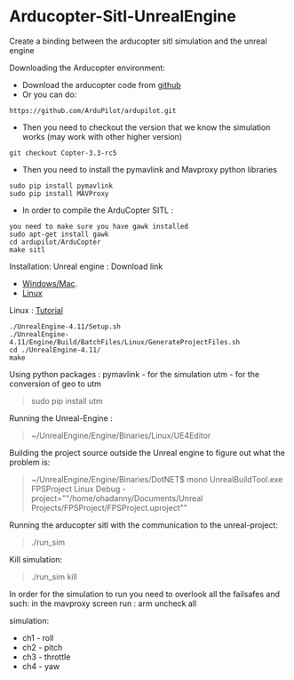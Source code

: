 # Arducopter-Sitl-UnrealEngine
Create a binding between the arducopter sitl simulation and the unreal engine

Downloading the Arducopter environment:

* Download the arducopter code from [github](https://github.com/ArduPilot/ardupilot/tree/master/ArduCopter)
* Or you can do:
```
https://github.com/ArduPilot/ardupilot.git
```
 * Then you need to checkout the version that we know the simulation works (may work with other higher version)
```
git checkout Copter-3.3-rc5
```
 * Then you need to install the pymavlink and Mavproxy python libraries
```
sudo pip install pymavlink
sudo pip install MAVProxy
```

 * In order to compile the ArduCopter SITL :
```
you need to make sure you have gawk installed
sudo apt-get install gawk
cd ardupilot/ArduCopter
make sitl
```
Installation:
Unreal engine :
Download link 
* [Windows/Mac](https://www.unrealengine.com/).
* [Linux](https://github.com/EpicGames/UnrealEngine)

Linux : [Tutorial](https://wiki.unrealengine.com/Building_On_Linux)
```
./UnrealEngine-4.11/Setup.sh
./UnrealEngine-4.11/Engine/Build/BatchFiles/Linux/GenerateProjectFiles.sh
cd ./UnrealEngine-4.11/
make
```
Using python packages :
pymavlink - for the simulation
utm - for the conversion of geo to utm

> sudo pip install utm

Running the Unreal-Engine  :
> ~/UnrealEngine/Engine/Binaries/Linux/UE4Editor

Building the project source outside the Unreal engine to figure out what the problem is:
> ~/UnrealEngine/Engine/Binaries/DotNET$ mono UnrealBuildTool.exe FPSProject Linux Debug -project="\"/home/ohadanny/Documents/Unreal Projects/FPSProject/FPSProject.uproject\""


Running the arducopter sitl with the communication to the unreal-project:
> ./run_sim

Kill simulation:
> ./run_sim kill

In order for the simulation to run you need to overlook all the failsafes and such:
in the mavproxy screen run :
arm uncheck all

simulation:
* ch1 - roll
* ch2 - pitch
* ch3 - throttle
* ch4 - yaw
